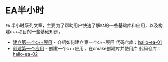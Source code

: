 EA半小时
================================

`EA` 半小时系列文章，主要为了帮助用户快速了解`EA`的一些基础库和应用，以及构建c++项目的一些基础知识。

* [建立第一个c++项目](half/a001-hala-ea.md) - 介绍如何建立第一个c++项目 代码仓库：[hallo-ea-01][1]
* [创建第一个应用](half/a002-hala-ea.md) - 创建一个c++应用，在cmake创建库并使用库 代码仓库：[hallo-ea-02][2]




[1]: https://github.com/gottingen/ea-half-an-hour/tree/master/a001-hala-ea
[2]: https://github.com/gottingen/ea-half-an-hour/tree/master/a002-hala-ea